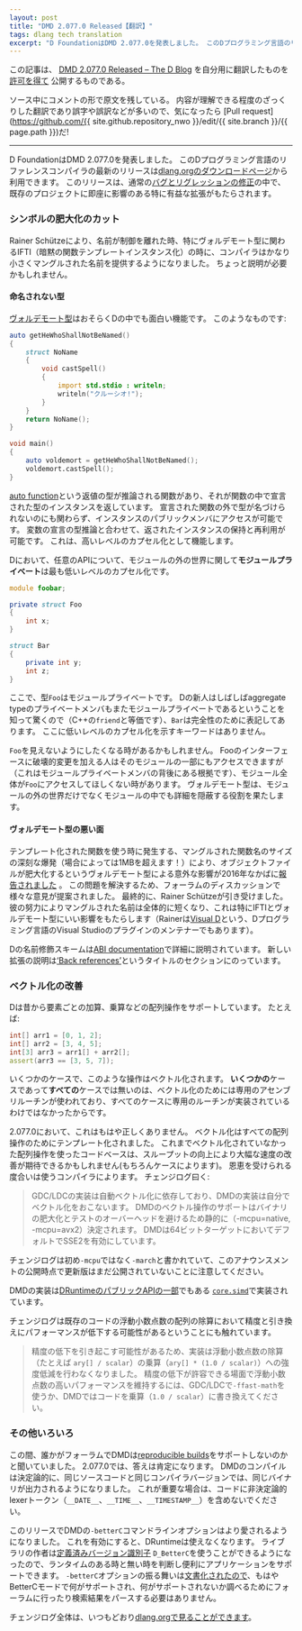 ```yaml
---
layout: post
title: "DMD 2.077.0 Released【翻訳】"
tags: dlang tech translation 
excerpt: "D FoundationはDMD 2.077.0を発表しました。 このDプログラミング言語のリファレンスコンパイラの最新のリリースはdlang.orgのダウンロードページから利用できます。"
---
```


この記事は、
[DMD 2.077.0 Released – The D Blog](https://dlang.org/blog/2017/11/03/dmd-2-077-0-released/)
を自分用に翻訳したものを
[許可を得て](http://dlang.org/blog/2017/06/16/life-in-the-fast-lane/#comment-1631)
公開するものである。

ソース中にコメントの形で原文を残している。
内容が理解できる程度のざっくりした翻訳であり誤字や誤訳などが多いので、気になったら
[Pull request](https://github.com/{{ site.github.repository_nwo }}/edit/{{ site.branch }}/{{ page.path }})だ!

---
<!-- # DMD 2.077.0 Released -->

<!-- The D Foundation is happy to announce DMD 2.077.0\. This latest release of the reference compiler for the D programming language is available from the [dlang.org Downloads page](https://dlang.org/download.html). Among the usual slate of [bug and regression fixes](https://dlang.org/changelog/2.077.0.html), this release brings a couple of particulary beneficial enhancements that will have an immediate impact on some existing projects. -->

D FoundationはDMD 2.077.0を発表しました。
このDプログラミング言語のリファレンスコンパイラの最新のリリースは[dlang.orgのダウンロードページ](https://dlang.org/download.html)から利用できます。
このリリースは、通常の[バグとリグレッションの修正](https://dlang.org/changelog/2.077.0.html)の中で、既存のプロジェクトに即座に影響のある特に有益な拡張がもたらされます。

<!-- ### Cutting symbol bloat -->

### シンボルの肥大化のカット

<!-- Thanks to Rainer Schütze, the compiler now produces significantly smaller mangled names in situations where they had begun to get out of control, particularly in the case of IFTI (Implicit Function Template Instantiation) where Voldemort types are involved. That may call for a bit of a detour here. -->

Rainer Schützeにより、名前が制御を離れた時、特にヴォルデモート型に関わるIFTI（暗黙の関数テンプレートインスタンス化）の時に、コンパイラはかなり小さくマングルされた名前を提供するようになりました。
ちょっと説明が必要かもしれません。

<!-- #### The types that shall not be named -->

#### 命名されない型

<!-- [Voldemort types](https://wiki.dlang.org/Voldemort_types) are perhaps one of D’s more interesting features. They look like this: -->

[ヴォルデモート型](https://wiki.dlang.org/Voldemort_types)はおそらくDの中でも面白い機能です。
このようなものです:

<!-- ```d
auto getHeWhoShallNotBeNamed() 
{
    struct NoName 
    {
        void castSpell() 
        {
            import std.stdio : writeln;
            writeln("Crucio!");
        }           
    }
    return NoName();
}

void main() 
{
    auto voldemort = getHeWhoShallNotBeNamed();
    voldemort.castSpell();
}
``` -->

```d
auto getHeWhoShallNotBeNamed() 
{
    struct NoName 
    {
        void castSpell() 
        {
            import std.stdio : writeln;
            writeln("クルーシオ!");
        }           
    }
    return NoName();
}

void main() 
{
    auto voldemort = getHeWhoShallNotBeNamed();
    voldemort.castSpell();
}
```

<!-- Here we have an [auto function](https://dlang.org/spec/function.html#auto-functions), a function for which the return type is inferred, returning an instance of a type declared inside the function. It’s possible to access public members on the instance even though its type can never be named outside of the function where it was declared. Coupled with type inference in variable declarations, it’s possible to store the returned instance and reuse it. This serves as an extra level of encapsulation where it’s desired. -->

[auto function](https://dlang.org/spec/function.html#auto-functions)という返値の型が推論される関数があり、それが関数の中で宣言された型のインスタンスを返しています。
宣言された関数の外で型が名づけられないのにも関わらず、インスタンスのパブリックメンバにアクセスが可能です。
変数の宣言の型推論と合わせて、返されたインスタンスの保持と再利用が可能です。
これは、高いレベルのカプセル化として機能します。

<!-- In D, for any given API, as far as the world outside of a module is concerned, _module private_ is the lowest level of encapsulation. -->

Dにおいて、任意のAPIについて、モジュールの外の世界に関して**モジュールプライベート**は最も低いレベルのカプセル化です。

<!-- ```d
module foobar;

private struct Foo
{
    int x;
}

struct Bar 
{
    private int y;
    int z;
}
``` -->

```d
module foobar;

private struct Foo
{
    int x;
}

struct Bar 
{
    private int y;
    int z;
}
```

<!-- Here, the type `Foo` is module private. `Bar` is shown here for completeness, as those new to D are often surprised to learn that private members of an aggregate type are also module private (D’s equivalent of the C++ `friend` relationship). There is no keyword that indicates a lower level of encapsulation. -->

ここで、型`Foo`はモジュールプライベートです。
Dの新人はしばしばaggregate typeのプライベートメンバもまたモジュールプライベートであるということを知って驚くので（C++の`friend`と等価です）、`Bar`は完全性のために表記してあります。
ここに低いレベルのカプセル化を示すキーワードはありません。

<!-- Sometimes you just may not want `Foo` to be visible to the entire module. While it’s true that anyone making a breaking change to Foo’s interface also has access to the parts of the module that break (which is the rationale behind module-private members), there are times when you may not want the entire module to have access to `Foo` at all. Voldemort types fill that role of hiding details not just from the world, but from the rest of the module. -->

`Foo`を見えないようにしたくなる時があるかもしれません。
Fooのインターフェースに破壊的変更を加える人はそのモジュールの一部にもアクセスできますが（これはモジュールプライベートメンバの背後にある根拠です）、モジュール全体が`Foo`にアクセスしてほしくない時があります。
ヴォルデモート型は、モジュールの外の世界だけでなくモジュールの中でも詳細を隠蔽する役割を果たします。

<!-- #### The evil side of Voldemort types -->

#### ヴォルデモート型の悪い面

<!-- One unforeseen consequence of Voldemort types that was [first reported](https://issues.dlang.org/show_bug.cgi?id=15831) in mid–2016 was that, when used in templated functions, they caused a serious explosion in the size of the mangled function names (in some cases up to 1 MB!), making for some massive object files. There was a good bit of forum discussion on how to trim them down, with a number of ideas tossed around. Ultimately, Rainer Schütze took it on. His persistence has resulted in shorter mangled names all around, but the wins are particularly impressive when it comes to IFTI and Voldemort types. (Rainer is also the maintainer of [Visual D](http://rainers.github.io/visuald/visuald/StartPage.html), the D programming language plugin for Visual Studio) -->

テンプレート化された関数を使う時に発生する、マングルされた関数名のサイズの深刻な爆発（場合によっては1MBを超えます！）により、オブジェクトファイルが肥大化するというヴォルデモート型による意外な影響が2016年なかばに[報告されました](https://issues.dlang.org/show_bug.cgi?id=15831) 。
この問題を解決するため、フォーラムのディスカッションで様々な意見が提案されました。
最終的に、Rainer Schützeが引き受けました。
彼の努力によりマングルされた名前は全体的に短くなり、これは特にIFTIとヴォルデモート型にいい影響をもたらします（Rainerは[Visual D](http://rainers.github.io/visuald/visuald/StartPage.html)という、Dプログラミング言語のVisual Studioのプラグインのメンテナーでもあります）。

<!-- D’s name-mangling scheme is detailed in the [ABI documentation](https://dlang.org/spec/abi.html#name_mangling). The description of the new enhancement is in the section titled [‘Back references’](https://dlang.org/spec/abi.html#back_ref). -->

Dの名前修飾スキームは[ABI documentation](https://dlang.org/spec/abi.html#name_mangling)で詳細に説明されています。
新しい拡張の説明は[‘Back references’](https://dlang.org/spec/abi.html#back_ref)というタイトルのセクションにのっています。

<!-- ### Improved vectorization -->

### ベクトル化の改善

<!-- D has long supported array operations such as element-wise addtion, multiplication, etc. For example: -->

Dは昔から要素ごとの加算、乗算などの配列操作をサポートしています。
たとえば:

<!-- ```d
int[] arr1 = [0, 1, 2];
int[] arr2 = [3, 4, 5];
int[3] arr3 = arr1[] + arr2[];
assert(arr3 == [3, 5, 7]);
``` -->

```d
int[] arr1 = [0, 1, 2];
int[] arr2 = [3, 4, 5];
int[3] arr3 = arr1[] + arr2[];
assert(arr3 == [3, 5, 7]);
```

<!-- In some cases, such operations could be vectorized. The reason it was _some_ cases and not _all_ cases is because dedicated assembly routines were used to achieve the vectorization and they weren’t implemented for every case. -->

いくつかのケースで、このような操作はベクトル化されます。
**いくつかの**ケースであって**すべての**ケースでは無いのは、ベクトル化のためには専用のアセンブリルーチンが使われており、すべてのケースに専用のルーチンが実装されているわけではなかったからです。

<!-- With 2.077.0, that’s no longer true. Vectorization is now templated so that all array operations benefit. Any codebase out there using array operations that were not previously vectorized can expect a sizable performance increase for those operations thanks to the increased throughput (though whether an application benefits overall is of course context-dependent). How the benefit is received depends on the compiler being used. From the changelog: -->

2.077.0において、これはもはや正しくありません。
ベクトル化はすべての配列操作のためにテンプレート化されました。
これまでベクトル化されていなかった配列操作を使ったコードベースは、スループットの向上により大幅な速度の改善が期待できるかもしれません(もちろんケースによります)。
恩恵を受けられる度合いは使うコンパイラによります。
チェンジログ曰く:

<!-- > For GDC/LDC the implementation relies on auto-vectorization, for DMD the implementation performs the vectorization itself. Support for vector operations with DMD is determined statically (-mcpu=native, -mcpu=avx2) to avoid binary bloat and the small test overhead. DMD enables SSE2 for 64-bit targets by default. -->

> GDC/LDCの実装は自動ベクトル化に依存しており、DMDの実装は自分でベクトル化をおこないます。
> DMDのベクトル操作のサポートはバイナリの肥大化とテストのオーバーヘッドを避けるため静的に（-mcpu=native, -mcpu=avx2）決定されます。
> DMDは64ビットターゲットにおいてデフォルトでSSE2を有効にしています。

<!-- _Note that the changelog initially showed `-march` instead of `-mcpu` in the quoted lines, and the updated version had not yet been posted when this announcement was published._ -->

チェンジログは初め`-mcpu`ではなく`-march`と書かれていて、このアナウンスメントの公開時点で更新版はまだ公開されていないことに注意してください。

<!-- DMD’s implementation is implemented in terms of [`core.simd`](https://dlang.org/spec/simd.html#core_simd), which is also [part of DRuntime’s public API](https://dlang.org/phobos/core_simd.html). -->

DMDの実装は[DRuntimeのパブリックAPIの一部](https://dlang.org/phobos/core_simd.html)でもある
[`core.simd`](https://dlang.org/spec/simd.html#core_simd)で実装されています。

<!-- The changelog also notes that there’s a potential for division performed on float arrays in existing code to see a performance decrease in exchange for an increase in precision. -->

チェンジログは既存のコードの浮動小数点数の配列の除算において精度と引き換えにパフォーマンスが低下する可能性があるということにも触れています。

<!-- > The implementation no longer weakens floating point divisions (e.g. `ary[] / scalar`) to multiplication (`ary[] * (1.0 / scalar)`) as that may reduce precision. To preserve the higher performance of float multiplication when loss of precision is acceptable, use either `-ffast-math` with GDC/LDC or manually rewrite your code to multiply by (`1.0 / scalar`) for DMD. -->

> 精度の低下を引き起こす可能性があるため、実装は浮動小数点数の除算（たとえば `ary[] / scalar`）の乗算（`ary[] * (1.0 / scalar)`）への強度低減を行わなくなりました。
> 精度の低下が許容できる場面で浮動小数点数の高いパフォーマンスを維持するには、GDC/LDCで`-ffast-math`を使うか、DMDではコードを乗算（`1.0 / scalar`）に書き換えてください。

<!-- ### Other assorted treats -->

### その他いろいろ

<!-- Just the other day, someone asked in the forums if DMD supports [reproducible builds](https://reproducible-builds.org/). As of 2.077.0, the answer is affirmative. DMD now ensures that compilation is deterministic such that given the same source code and the same compiler version, the binaries produced will be identical. If this is important to you, be sure not to use any of the non-determistic lexer tokens (`__DATE__`, `__TIME__`, and `__TIMESTAMP__`) in your code. -->

この間、誰かがフォーラムでDMDは[reproducible builds](https://reproducible-builds.org/)をサポートしないのかと聞いていました。
2.077.0では、答えは肯定になります。
DMDのコンパイルは決定論的に、同じソースコードと同じコンパイラバージョンでは、同じバイナリが出力されるようになりました。
これが重要な場合は、コードに非決定論的lexerトークン（`__DATE__`、`__TIME__`、`__TIMESTAMP__`）を含めないでください。

<!-- DMD’s `-betterC` command line option gets some more love in this release. When it’s enabled, DRuntime is not available. Library authors can now use the [predefined version](https://dlang.org/spec/version.html#predefined-versions) `D_BetterC` to determine when that is the case so that, where it’s feasible, they can more conveniently support applications with and without the runtime. Also, the option’s behavior [is now documented](https://dlang.org/spec/betterc.html), so it’s no longer necessary to go to the forums or parse through search results to figure out what is and isn’t actually supported in BetterC mode. -->

このリリースでDMDの`-betterC`コマンドラインオプションはより愛されるようになりました。
これを有効にすると、DRuntimeは使えなくなります。
ライブラリの作者は[定義済みバージョン識別子](https://dlang.org/spec/version.html#predefined-versions)
`D_BetterC`を使うことができるようになったので、ランタイムのある時と無い時を判断し便利にアプリケーションをサポートできます。
`-betterC`オプションの振る舞いは[文書化されたので](https://dlang.org/spec/betterc.html)、もはやBetterCモードで何がサポートされ、何がサポートされないか調べるためにフォーラムに行ったり検索結果をパースする必要はありません。

<!-- The entire changelog is, as always, [available at dlang.org](https://dlang.org/changelog/2.077.0.html). -->

チェンジログ全体は、いつもどおり[dlang.orgで見ることができます](https://dlang.org/changelog/2.077.0.html)。